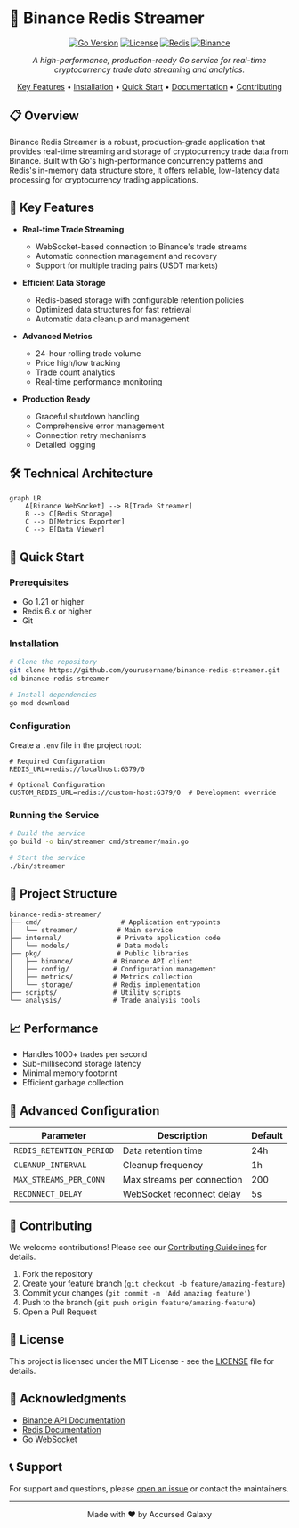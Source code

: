 # 🚀 Binance Redis Streamer

<div align="center">

[![Go Version](https://img.shields.io/badge/Go-1.21-00ADD8.svg)](https://go.dev/)
[![License](https://img.shields.io/badge/license-MIT-blue.svg)](LICENSE)
[![Redis](https://img.shields.io/badge/Redis-6.x-red.svg)](https://redis.io/)
[![Binance](https://img.shields.io/badge/Binance-API-yellow.svg)](https://binance.com/)

*A high-performance, production-ready Go service for real-time cryptocurrency trade data streaming and analytics.*

[Key Features](#key-features) • [Installation](#installation) • [Quick Start](#quick-start) • [Documentation](#documentation) • [Contributing](#contributing)

</div>

## 📋 Overview

Binance Redis Streamer is a robust, production-grade application that provides real-time streaming and storage of cryptocurrency trade data from Binance. Built with Go's high-performance concurrency patterns and Redis's in-memory data structure store, it offers reliable, low-latency data processing for cryptocurrency trading applications.

## 🎯 Key Features

- **Real-time Trade Streaming**
  - WebSocket-based connection to Binance's trade streams
  - Automatic connection management and recovery
  - Support for multiple trading pairs (USDT markets)

- **Efficient Data Storage**
  - Redis-based storage with configurable retention policies
  - Optimized data structures for fast retrieval
  - Automatic data cleanup and management

- **Advanced Metrics**
  - 24-hour rolling trade volume
  - Price high/low tracking
  - Trade count analytics
  - Real-time performance monitoring

- **Production Ready**
  - Graceful shutdown handling
  - Comprehensive error management
  - Connection retry mechanisms
  - Detailed logging

## 🛠 Technical Architecture

```mermaid
graph LR
    A[Binance WebSocket] --> B[Trade Streamer]
    B --> C[Redis Storage]
    C --> D[Metrics Exporter]
    C --> E[Data Viewer]
```

## 🚀 Quick Start

### Prerequisites

- Go 1.21 or higher
- Redis 6.x or higher
- Git

### Installation

```bash
# Clone the repository
git clone https://github.com/yourusername/binance-redis-streamer.git
cd binance-redis-streamer

# Install dependencies
go mod download
```

### Configuration

Create a `.env` file in the project root:

```env
# Required Configuration
REDIS_URL=redis://localhost:6379/0

# Optional Configuration
CUSTOM_REDIS_URL=redis://custom-host:6379/0  # Development override
```

### Running the Service

```bash
# Build the service
go build -o bin/streamer cmd/streamer/main.go

# Start the service
./bin/streamer
```

## 📁 Project Structure

```
binance-redis-streamer/
├── cmd/                    # Application entrypoints
│   └── streamer/          # Main service
├── internal/              # Private application code
│   └── models/            # Data models
├── pkg/                   # Public libraries
│   ├── binance/          # Binance API client
│   ├── config/           # Configuration management
│   ├── metrics/          # Metrics collection
│   └── storage/          # Redis implementation
├── scripts/              # Utility scripts
└── analysis/             # Trade analysis tools
```

## 📈 Performance

- Handles 1000+ trades per second
- Sub-millisecond storage latency
- Minimal memory footprint
- Efficient garbage collection

## 🔧 Advanced Configuration

| Parameter | Description | Default |
|-----------|-------------|---------|
| `REDIS_RETENTION_PERIOD` | Data retention time | 24h |
| `CLEANUP_INTERVAL` | Cleanup frequency | 1h |
| `MAX_STREAMS_PER_CONN` | Max streams per connection | 200 |
| `RECONNECT_DELAY` | WebSocket reconnect delay | 5s |

## 🤝 Contributing

We welcome contributions! Please see our [Contributing Guidelines](CONTRIBUTING.md) for details.

1. Fork the repository
2. Create your feature branch (`git checkout -b feature/amazing-feature`)
3. Commit your changes (`git commit -m 'Add amazing feature'`)
4. Push to the branch (`git push origin feature/amazing-feature`)
5. Open a Pull Request

## 📜 License

This project is licensed under the MIT License - see the [LICENSE](LICENSE) file for details.

## 🙏 Acknowledgments

- [Binance API Documentation](https://binance-docs.github.io/apidocs/)
- [Redis Documentation](https://redis.io/documentation)
- [Go WebSocket](https://github.com/gorilla/websocket)

## 📞 Support

For support and questions, please [open an issue](https://github.com/AccursedGalaxy/Orders/issues) or contact the maintainers.

---

<div align="center">
Made with ❤️ by Accursed Galaxy
</div>
